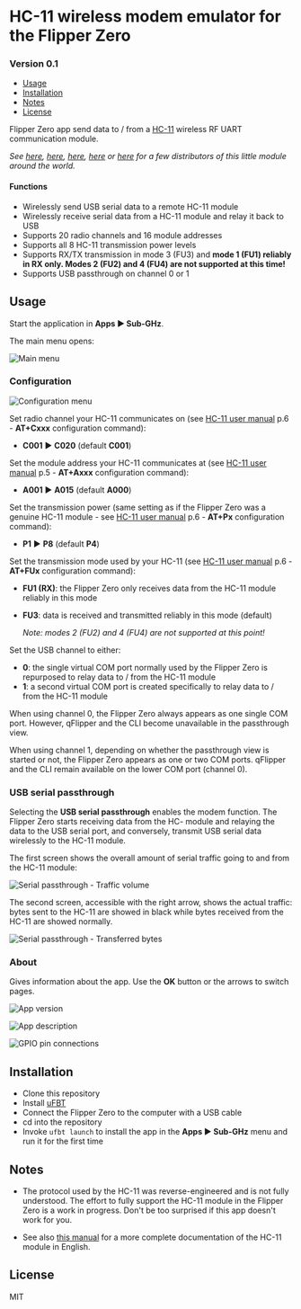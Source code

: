 # HC-11 wireless modem emulator for the Flipper Zero
### Version 0.1

* [Usage](#Usage)
* [Installation](#Installation)
* [Notes](#Notes)
* [License](#License)

Flipper Zero app send data to / from a [HC-11](https://www.hc01.com/goods/640e91920be12d0114404c98) wireless RF UART communication module.

*See [here](https://www.elecrow.com/434mhz-serial-rf-module-hc11-140m-p-873.html), [here](https://hobbycomponents.com/wired-wireless/513-hc-11-433mhz-wireless-serial-module), [here](https://elektronik-lavpris.dk/p134115/modu0054-hc-11-433mhz-wireless-serial-module/), [here](https://invize.se/produkt/radiomodul-hc11/) or [here](https://littlebirdelectronics.com.au/products/434mhz-serial-rf-module-hc-11-1-40m) for a few distributors of this little module around the world.*



#### Functions

- Wirelessly send USB serial data to a remote HC-11 module
- Wirelessly receive serial data from a HC-11 module and relay it back to USB
- Supports 20 radio channels and 16 module addresses
- Supports all 8 HC-11 transmission power levels
- Supports RX/TX transmission in mode 3 (FU3) and **mode 1 (FU1) reliably in RX only. Modes 2 (FU2) and 4 (FU4) are not supported at this time!**
- Supports USB passthrough on channel 0 or 1



## Usage

Start the application in **Apps ▶ Sub-GHz**.

The main menu opens:

![Main menu](screenshots/1-main_menu.png)


### Configuration

![Configuration menu](screenshots/2-configuration_menu.png)

Set radio channel your HC-11 communicates on (see [HC-11 user manual](https://www.hc01.com/downloads/HC-11%20english%20datasheet.pdf) p.6 - **AT+Cxxx** configuration command):

- **C001** ▶ **C020** (default **C001**)

Set the module address your HC-11 communicates at (see [HC-11 user manual](https://www.hc01.com/downloads/HC-11%20english%20datasheet.pdf) p.5 - **AT+Axxx** configuration command):

- **A001** ▶ **A015** (default **A000**)

Set the transmission power (same setting as if the Flipper Zero was a genuine HC-11 module - see [HC-11 user manual](https://www.hc01.com/downloads/HC-11%20english%20datasheet.pdf) p.6 - **AT+Px** configuration command):

- **P1** ▶ **P8** (default **P4**)

Set the transmission mode used by your HC-11 (see [HC-11 user manual](https://www.hc01.com/downloads/HC-11%20english%20datasheet.pdf) p.6 - **AT+FUx** configuration command):

- **FU1 (RX)**: the Flipper Zero only receives data from the HC-11 module reliably in this mode
- **FU3**: data is received and transmitted reliably in this mode (default)

  *Note: modes 2 (FU2) and 4 (FU4) are not supported at this point!*

Set the USB channel to either:

- **0**: the single virtual COM port normally used by the Flipper Zero is repurposed to relay data to / from the HC-11 module
- **1**: a second virtual COM port is created specifically to relay data to / from the HC-11 module

When using channel 0, the Flipper Zero always appears as one single COM port. However, qFlipper and the CLI become unavailable in the passthrough view.

When using channel 1, depending on whether the passthrough view is started or not, the Flipper Zero appears as one or two COM ports. qFlipper and the CLI remain available on the lower COM port (channel 0).



### USB serial passthrough

Selecting the **USB serial passthrough** enables the modem function. The Flipper Zero starts receiving data from the HC- module and relaying the data to the USB serial port, and conversely, transmit USB serial data wirelessly to the HC-11 module.

The first screen shows the overall amount of serial traffic going to and from the HC-11 module:

![Serial passthrough - Traffic volume](screenshots/3-usb_serial_passthrough1.png)

The second screen, accessible with the right arrow, shows the actual traffic: bytes sent to the HC-11 are showed in black while bytes received from the HC-11 are showed normally.

![Serial passthrough - Transferred bytes](screenshots/4-usb_serial_passthrough2.png)



### About

Gives information about the app. Use the **OK** button or the arrows to switch pages.

![App version](screenshots/5-splash_version.png)

![App description](screenshots/6-app_description.png)

![GPIO pin connections](screenshots/7-warning.png)



## Installation

- Clone this repository
- Install [uFBT](https://github.com/flipperdevices/flipperzero-ufbt)
- Connect the Flipper Zero to the computer with a USB cable
- cd into the repository
- Invoke `ufbt launch` to install the app in the **Apps ▶ Sub-GHz** menu and run it for the first time



## Notes

- The protocol used by the HC-11 was reverse-engineered and is not fully understood. The effort to fully support the HC-11 module in the Flipper Zero is a work in progress. Don't be too surprised if this app doesn't work for you.

- See also [this manual](https://www.elecrow.com/download/HC-11.pdf) for a more complete documentation of the HC-11 module in English.


## License

MIT
